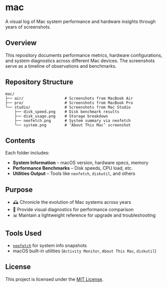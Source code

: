 # mac

A visual log of Mac system performance and hardware insights through years of screenshots.

## Overview

This repository documents performance metrics, hardware configurations, and system diagnostics across different Mac devices. The screenshots serve as a timeline of observations and benchmarks.

## Repository Structure

```
mac/
├── air/                  # Screenshots from MacBook Air
├── pro/                  # Screenshots from MacBook Pro
└── studio/               # Screenshots from Mac Studio
    ├── disk_speed.png    # Disk benchmark results
    ├── disk_usage.png    # Storage breakdown
    ├── neofetch.png      # System summary via neofetch
    └── system.png        # ‘About This Mac’ screenshot
```

## Contents

Each folder includes:

- **System Information** – macOS version, hardware specs, memory
- **Performance Benchmarks** – Disk speeds, CPU load, etc.
- **Utilities Output** – Tools like `neofetch`, `diskutil`, and others

## Purpose

- 🕰️ Chronicle the evolution of Mac systems across years  
- 🔧 Provide visual diagnostics for performance comparison  
- 📊 Maintain a lightweight reference for upgrade and troubleshooting

## Tools Used

- [`neofetch`](https://github.com/dylanaraps/neofetch) for system info snapshots  
- macOS built-in utilities (`Activity Monitor`, `About This Mac`, `diskutil`)

## License

This project is licensed under the [MIT License](./LICENSE).